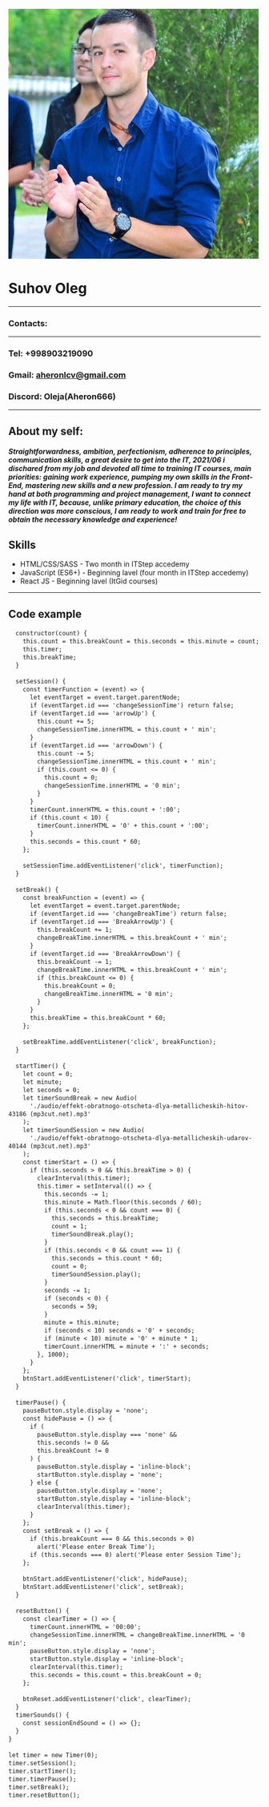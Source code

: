 ![Profile Foto](/img/565940248.jpg)

# Suhov Oleg

***

### Contacts: 

***

### Tel: +998903219090
### Gmail: aheronlcv@gmail.com
### Discord: Oleja(Aheron666)

***

## About my self:

##### Straightforwardness, ambition, perfectionism, adherence to principles, communication skills, a great desire to get into the IT, 2021/06 i dischared from my job and devoted all time to training IT courses, main priorities: gaining work experience, pumping my own skills in the Front-End, mastering new skills and a new profession. I am ready to try my hand at both programming and project management, I want to connect my life with IT, because, unlike primary education, the choice of this direction was more conscious, I am ready to work and train for free to obtain the necessary knowledge and experience!
## Skills

- HTML/CSS/SASS  - Two month in ITStep accedemy
- JavaScript (ES6+) - Beginning lavel (four month in ITStep accedemy)
- React JS - Beginning lavel (ItGid courses)

*** 

## Code example

```class Timer {
  constructor(count) {
    this.count = this.breakCount = this.seconds = this.minute = count;
    this.timer;
    this.breakTime;
  }

  setSession() {
    const timerFunction = (event) => {
      let eventTarget = event.target.parentNode;
      if (eventTarget.id === 'changeSessionTime') return false;
      if (eventTarget.id === 'arrowUp') {
        this.count += 5;
        changeSessionTime.innerHTML = this.count + ' min';
      }
      if (eventTarget.id === 'arrowDown') {
        this.count -= 5;
        changeSessionTime.innerHTML = this.count + ' min';
        if (this.count <= 0) {
          this.count = 0;
          changeSessionTime.innerHTML = '0 min';
        }
      }
      timerCount.innerHTML = this.count + ':00';
      if (this.count < 10) {
        timerCount.innerHTML = '0' + this.count + ':00';
      }
      this.seconds = this.count * 60;
    };

    setSessionTime.addEventListener('click', timerFunction);
  }

  setBreak() {
    const breakFunction = (event) => {
      let eventTarget = event.target.parentNode;
      if (eventTarget.id === 'changeBreakTime') return false;
      if (eventTarget.id === 'BreakArrowUp') {
        this.breakCount += 1;
        changeBreakTime.innerHTML = this.breakCount + ' min';
      }
      if (eventTarget.id === 'BreakArrowDown') {
        this.breakCount -= 1;
        changeBreakTime.innerHTML = this.breakCount + ' min';
        if (this.breakCount <= 0) {
          this.breakCount = 0;
          changeBreakTime.innerHTML = '0 min';
        }
      }
      this.breakTime = this.breakCount * 60;
    };

    setBreakTime.addEventListener('click', breakFunction);
  }

  startTimer() {
    let count = 0;
    let minute;
    let seconds = 0;
    let timerSoundBreak = new Audio(
      './audio/effekt-obratnogo-otscheta-dlya-metallicheskih-hitov-43186 (mp3cut.net).mp3'
    );
    let timerSoundSession = new Audio(
      './audio/effekt-obratnogo-otscheta-dlya-metallicheskih-udarov-40144 (mp3cut.net).mp3'
    );
    const timerStart = () => {
      if (this.seconds > 0 && this.breakTime > 0) {
        clearInterval(this.timer);
        this.timer = setInterval(() => {
          this.seconds -= 1;
          this.minute = Math.floor(this.seconds / 60);
          if (this.seconds < 0 && count === 0) {
            this.seconds = this.breakTime;
            count = 1;
            timerSoundBreak.play();
          }
          if (this.seconds < 0 && count === 1) {
            this.seconds = this.count * 60;
            count = 0;
            timerSoundSession.play();
          }
          seconds -= 1;
          if (seconds < 0) {
            seconds = 59;
          }
          minute = this.minute;
          if (seconds < 10) seconds = '0' + seconds;
          if (minute < 10) minute = '0' + minute * 1;
          timerCount.innerHTML = minute + ':' + seconds;
        }, 1000);
      }
    };
    btnStart.addEventListener('click', timerStart);
  }

  timerPause() {
    pauseButton.style.display = 'none';
    const hidePause = () => {
      if (
        pauseButton.style.display === 'none' &&
        this.seconds != 0 &&
        this.breakCount != 0
      ) {
        pauseButton.style.display = 'inline-block';
        startButton.style.display = 'none';
      } else {
        pauseButton.style.display = 'none';
        startButton.style.display = 'inline-block';
        clearInterval(this.timer);
      }
    };
    const setBreak = () => {
      if (this.breakCount === 0 && this.seconds > 0)
        alert('Please enter Break Time');
      if (this.seconds === 0) alert('Please enter Session Time');
    };

    btnStart.addEventListener('click', hidePause);
    btnStart.addEventListener('click', setBreak);
  }

  resetButton() {
    const clearTimer = () => {
      timerCount.innerHTML = '00:00';
      changeSessionTime.innerHTML = changeBreakTime.innerHTML = '0 min';
      pauseButton.style.display = 'none';
      startButton.style.display = 'inline-block';
      clearInterval(this.timer);
      this.seconds = this.count = this.breakCount = 0;
    };

    btnReset.addEventListener('click', clearTimer);
  }
  timerSounds() {
    const sessionEndSound = () => {};
  }
}

let timer = new Timer(0);
timer.setSession();
timer.startTimer();
timer.timerPause();
timer.setBreak();
timer.resetButton();
```